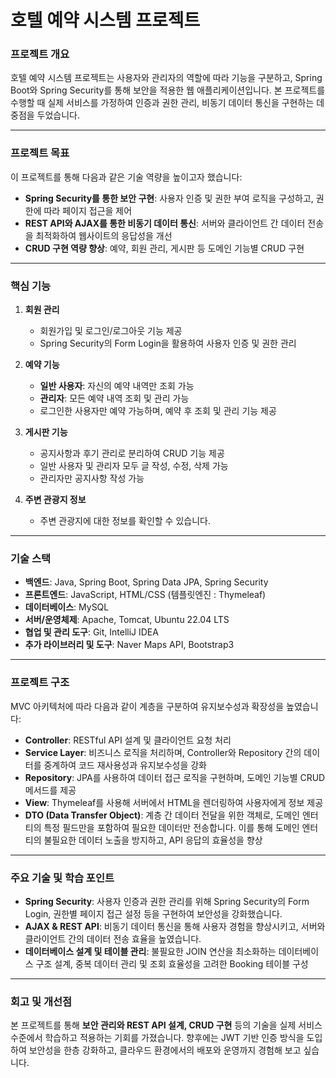 # **호텔 예약 시스템 프로젝트**

### **프로젝트 개요**
호텔 예약 시스템 프로젝트는 사용자와 관리자의 역할에 따라 기능을 구분하고, Spring Boot와 Spring Security를 통해 보안을 적용한 웹 애플리케이션입니다.
본 프로젝트를 수행할 때 실제 서비스를 가정하여 인증과 권한 관리, 비동기 데이터 통신을 구현하는 데 중점을 두었습니다.

---

### **프로젝트 목표**
이 프로젝트를 통해 다음과 같은 기술 역량을 높이고자 했습니다:
- **Spring Security를 통한 보안 구현**: 사용자 인증 및 권한 부여 로직을 구성하고, 권한에 따라 페이지 접근을 제어
- **REST API와 AJAX를 통한 비동기 데이터 통신**: 서버와 클라이언트 간 데이터 전송을 최적화하여 웹사이트의 응답성을 개선
- **CRUD 구현 역량 향상**: 예약, 회원 관리, 게시판 등 도메인 기능별 CRUD 구현

---

### **핵심 기능**
1. **회원 관리**
   - 회원가입 및 로그인/로그아웃 기능 제공
   - Spring Security의 Form Login을 활용하여 사용자 인증 및 권한 관리

2. **예약 기능**
   - **일반 사용자**: 자신의 예약 내역만 조회 가능
   - **관리자**: 모든 예약 내역 조회 및 관리 가능
   - 로그인한 사용자만 예약 가능하며, 예약 후 조회 및 관리 기능 제공

3. **게시판 기능**
   - 공지사항과 후기 관리로 분리하여 CRUD 기능 제공
   - 일반 사용자 및 관리자 모두 글 작성, 수정, 삭제 가능
   - 관리자만 공지사항 작성 가능
     
4. **주변 관광지 정보**
   - 주변 관광지에 대한 정보를 확인할 수 있습니다.

---

### **기술 스택**
- **백엔드**: Java, Spring Boot, Spring Data JPA, Spring Security
- **프론트엔드**: JavaScript, HTML/CSS (템플릿엔진 : Thymeleaf)
- **데이터베이스**: MySQL
- **서버/운영체제**: Apache, Tomcat, Ubuntu 22.04 LTS
- **협업 및 관리 도구**: Git, IntelliJ IDEA
- **추가 라이브러리 및 도구**: Naver Maps API, Bootstrap3

---

### **프로젝트 구조**
MVC 아키텍처에 따라 다음과 같이 계층을 구분하여 유지보수성과 확장성을 높였습니다:
- **Controller**: RESTful API 설계 및 클라이언트 요청 처리
- **Service Layer**: 비즈니스 로직을 처리하며, Controller와 Repository 간의 데이터를 중계하여 코드 재사용성과 유지보수성을 강화
- **Repository**: JPA를 사용하여 데이터 접근 로직을 구현하며, 도메인 기능별 CRUD 메서드를 제공
- **View**: Thymeleaf를 사용해 서버에서 HTML을 렌더링하여 사용자에게 정보 제공
- **DTO (Data Transfer Object)**: 계층 간 데이터 전달을 위한 객체로, 도메인 엔터티의 특정 필드만을 포함하여 필요한 데이터만 전송합니다. 이를 통해 도메인 엔터티의 불필요한 데이터 노출을 방지하고, API 응답의 효율성을 향상

---

### **주요 기술 및 학습 포인트**
- **Spring Security**: 사용자 인증과 권한 관리를 위해 Spring Security의 Form Login, 권한별 페이지 접근 설정 등을 구현하여 보안성을 강화했습니다.
- **AJAX & REST API**: 비동기 데이터 통신을 통해 사용자 경험을 향상시키고, 서버와 클라이언트 간의 데이터 전송 효율을 높였습니다.
- **데이터베이스 설계 및 테이블 관리**: 불필요한 JOIN 연산을 최소화하는 데이터베이스 구조 설계, 중복 데이터 관리 및 조회 효율성을 고려한 Booking 테이블 구성

---

### **회고 및 개선점**
본 프로젝트를 통해 **보안 관리와 REST API 설계, CRUD 구현** 등의 기술을 실제 서비스 수준에서 학습하고 적용하는 기회를 가졌습니다.
향후에는 JWT 기반 인증 방식을 도입하여 보안성을 한층 강화하고, 클라우드 환경에서의 배포와 운영까지 경험해 보고 싶습니다.

